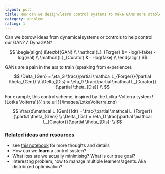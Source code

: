 ```yaml
---
layout: post
title: How can we design/learn control systems to make GANs more stable?
category: problem
rating: 1
---
```


Can we borrow ideas from dynamical systems or controls to help control our GAN? A DynaGAN? 

$$
\begin{align}
&\textbf{GAN} \\
\mathcal{L}_{Forger} &= -log(1-fake) - log(real) \\
\mathcal{L}_{Curator} &= -log(fake) \\
\end{align}
$$

GANs are a pain in the ass to train (speaking from experience).

$$
\Delta_{Gen} = \eta_G \frac{\partial \mathcal L_{Forger}}{\partial \theta_{Gen}} \\
\Delta_{Dis} = \eta_D \frac{\partial \mathcal L_{Curator}}{\partial \theta_{Dis}} \\
$$

For example, this control scheme, inspired by the Lotka-Volterra system
![Lotka Volterra]({{ site.url }}/images/LotkaVolterra.png)

$$
\frac{d\mathcal L_{Gen}}{dt} = \frac{\partial \mathcal L_{Forger}}{\partial \theta_{Gen}} \\
\Delta_{Dis} = \eta_D \frac{\partial \mathcal L_{Curator}}{\partial \theta_{Dis}} \\
$$

### Related ideas and resources

* see [this notebook]() for more thoughts and details.
* How can we __learn__ a control system?
* What loss are we actually minimising? What is our true goal?
* Interesting problem, how to manage multiple learners/agents. Aka distributed optimisation?